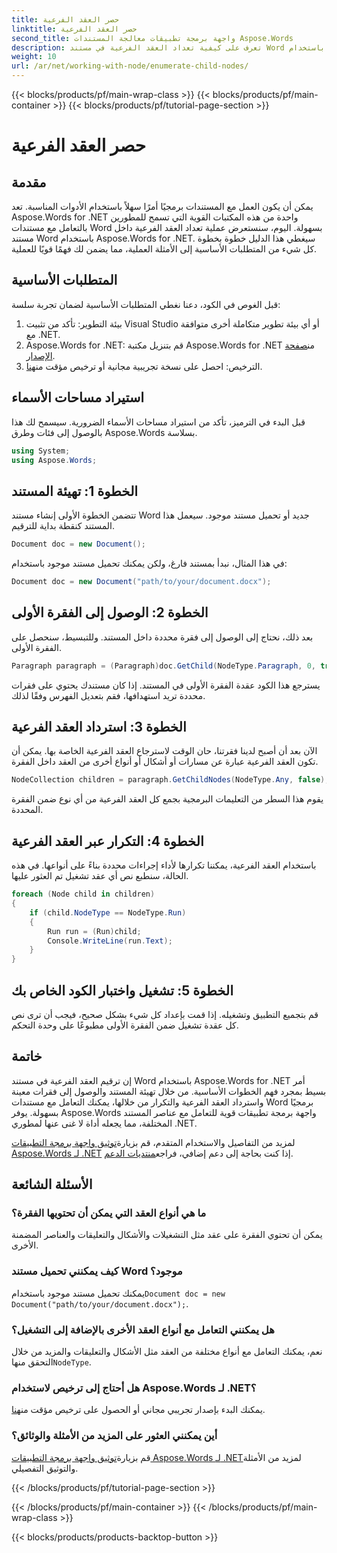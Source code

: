 ```yaml
---
title: حصر العقد الفرعية
linktitle: حصر العقد الفرعية
second_title: واجهة برمجة تطبيقات معالجة المستندات Aspose.Words
description: تعرف على كيفية تعداد العقد الفرعية في مستند Word باستخدام Aspose.Words لـ .NET من خلال هذا البرنامج التعليمي خطوة بخطوة.
weight: 10
url: /ar/net/working-with-node/enumerate-child-nodes/
---
```


{{< blocks/products/pf/main-wrap-class >}}
{{< blocks/products/pf/main-container >}}
{{< blocks/products/pf/tutorial-page-section >}}

# حصر العقد الفرعية

## مقدمة

يمكن أن يكون العمل مع المستندات برمجيًا أمرًا سهلاً باستخدام الأدوات المناسبة. تعد Aspose.Words for .NET واحدة من هذه المكتبات القوية التي تسمح للمطورين بالتعامل مع مستندات Word بسهولة. اليوم، سنستعرض عملية تعداد العقد الفرعية داخل مستند Word باستخدام Aspose.Words for .NET. سيغطي هذا الدليل خطوة بخطوة كل شيء من المتطلبات الأساسية إلى الأمثلة العملية، مما يضمن لك فهمًا قويًا للعملية.

## المتطلبات الأساسية

قبل الغوص في الكود، دعنا نغطي المتطلبات الأساسية لضمان تجربة سلسة:

1. بيئة التطوير: تأكد من تثبيت Visual Studio أو أي بيئة تطوير متكاملة أخرى متوافقة مع .NET.
2.  Aspose.Words for .NET: قم بتنزيل مكتبة Aspose.Words for .NET من[صفحة الإصدار](https://releases.aspose.com/words/net/).
3.  الترخيص: احصل على نسخة تجريبية مجانية أو ترخيص مؤقت من[هنا](https://purchase.aspose.com/temporary-license/).

## استيراد مساحات الأسماء

قبل البدء في الترميز، تأكد من استيراد مساحات الأسماء الضرورية. سيسمح لك هذا بالوصول إلى فئات وطرق Aspose.Words بسلاسة.

```csharp
using System;
using Aspose.Words;
```

## الخطوة 1: تهيئة المستند

تتضمن الخطوة الأولى إنشاء مستند Word جديد أو تحميل مستند موجود. سيعمل هذا المستند كنقطة بداية للترقيم.

```csharp
Document doc = new Document();
```

في هذا المثال، نبدأ بمستند فارغ، ولكن يمكنك تحميل مستند موجود باستخدام:

```csharp
Document doc = new Document("path/to/your/document.docx");
```

## الخطوة 2: الوصول إلى الفقرة الأولى

بعد ذلك، نحتاج إلى الوصول إلى فقرة محددة داخل المستند. وللتبسيط، سنحصل على الفقرة الأولى.

```csharp
Paragraph paragraph = (Paragraph)doc.GetChild(NodeType.Paragraph, 0, true);
```

يسترجع هذا الكود عقدة الفقرة الأولى في المستند. إذا كان مستندك يحتوي على فقرات محددة تريد استهدافها، فقم بتعديل الفهرس وفقًا لذلك.

## الخطوة 3: استرداد العقد الفرعية

الآن بعد أن أصبح لدينا فقرتنا، حان الوقت لاسترجاع العقد الفرعية الخاصة بها. يمكن أن تكون العقد الفرعية عبارة عن مسارات أو أشكال أو أنواع أخرى من العقد داخل الفقرة.

```csharp
NodeCollection children = paragraph.GetChildNodes(NodeType.Any, false);
```

يقوم هذا السطر من التعليمات البرمجية بجمع كل العقد الفرعية من أي نوع ضمن الفقرة المحددة.

## الخطوة 4: التكرار عبر العقد الفرعية

باستخدام العقد الفرعية، يمكننا تكرارها لأداء إجراءات محددة بناءً على أنواعها. في هذه الحالة، سنطبع نص أي عقد تشغيل تم العثور عليها.

```csharp
foreach (Node child in children)
{
    if (child.NodeType == NodeType.Run)
    {
        Run run = (Run)child;
        Console.WriteLine(run.Text);
    }
}
```

## الخطوة 5: تشغيل واختبار الكود الخاص بك

قم بتجميع التطبيق وتشغيله. إذا قمت بإعداد كل شيء بشكل صحيح، فيجب أن ترى نص كل عقدة تشغيل ضمن الفقرة الأولى مطبوعًا على وحدة التحكم.

## خاتمة

إن ترقيم العقد الفرعية في مستند Word باستخدام Aspose.Words for .NET أمر بسيط بمجرد فهم الخطوات الأساسية. من خلال تهيئة المستند والوصول إلى فقرات معينة واسترداد العقد الفرعية والتكرار من خلالها، يمكنك التعامل مع مستندات Word برمجيًا بسهولة. يوفر Aspose.Words واجهة برمجة تطبيقات قوية للتعامل مع عناصر المستند المختلفة، مما يجعله أداة لا غنى عنها لمطوري .NET.

 لمزيد من التفاصيل والاستخدام المتقدم، قم بزيارة[توثيق واجهة برمجة التطبيقات Aspose.Words لـ .NET](https://reference.aspose.com/words/net/) إذا كنت بحاجة إلى دعم إضافي، فراجع[منتديات الدعم](https://forum.aspose.com/c/words/8).

## الأسئلة الشائعة

### ما هي أنواع العقد التي يمكن أن تحتويها الفقرة؟
يمكن أن تحتوي الفقرة على عقد مثل التشغيلات والأشكال والتعليقات والعناصر المضمنة الأخرى.

### كيف يمكنني تحميل مستند Word موجود؟
 يمكنك تحميل مستند موجود باستخدام`Document doc = new Document("path/to/your/document.docx");`.

### هل يمكنني التعامل مع أنواع العقد الأخرى بالإضافة إلى التشغيل؟
 نعم، يمكنك التعامل مع أنواع مختلفة من العقد مثل الأشكال والتعليقات والمزيد من خلال التحقق منها`NodeType`.

### هل أحتاج إلى ترخيص لاستخدام Aspose.Words لـ .NET؟
 يمكنك البدء بإصدار تجريبي مجاني أو الحصول على ترخيص مؤقت من[هنا](https://purchase.aspose.com/temporary-license/).

### أين يمكنني العثور على المزيد من الأمثلة والوثائق؟
 قم بزيارة[توثيق واجهة برمجة التطبيقات Aspose.Words لـ .NET](https://reference.aspose.com/words/net/)لمزيد من الأمثلة والتوثيق التفصيلي.

{{< /blocks/products/pf/tutorial-page-section >}}

{{< /blocks/products/pf/main-container >}}
{{< /blocks/products/pf/main-wrap-class >}}

{{< blocks/products/products-backtop-button >}}
